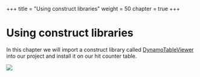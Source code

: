 +++
title = "Using construct libraries"
weight = 50
chapter = true
+++

# Using construct libraries

In this chapter we will import a construct library called
[DynamoTableViewer](https://www.nuget.org/packages/Cdklabs.DynamoTableViewer/)
into our project and install it on our hit counter table.

![](/aws-cdk-intro-workshop/images/table-viewer.png)
